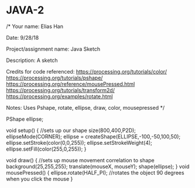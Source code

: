 # JAVA-2
/*
Your name: Elias Han

Date: 9/28/18

Project/assignment name: Java Sketch

Description: A sketch

Credits for code referenced:
https://processing.org/tutorials/color/
https://processing.org/tutorials/pshape/
https://processing.org/reference/mousePressed.html
https://processing.org/tutorials/transform2d/
https://processing.org/examples/rotate.html

Notes: Uses Pshape, rotate, ellipse, draw, color, mousepressed
*/

PShape ellipse;

void setup() {  //sets up our shape
  size(800,400,P2D);
  ellipseMode(CORNER);
 ellipse = createShape(ELLIPSE,-100,-50,100,50);
  ellipse.setStroke(color(0,0,255));
 ellipse.setStrokeWeight(4);
  ellipse.setFill(color(255,0,255));
}

void draw() {  //sets up mouse movement correlation to shape
  background(25,255,255);
  translate(mouseX, mouseY);
  shape(ellipse);
}
void mousePressed() {
  ellipse.rotate(HALF_PI);  //rotates the object 90 degrees when you click the mouse
}
